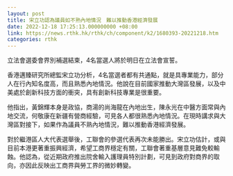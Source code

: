 ```yaml
---
layout: post
title: 宋立功認為議員如不熟內地情況　難以推動香港經濟發展
date: 2022-12-18 17:25:13.000000000 +08:00
link: https://news.rthk.hk/rthk/ch/component/k2/1680393-20221218.htm
categories: rthk
---
```


立法會選委會界別補選結束，4名當選人將於明日在立法會宣誓。

香港邁臻研究所總監宋立功分析，4名當選者都有共通點，就是具專業能力，部分人在行內知名度高，而且熟悉內地情況。他說在目前國家推動大灣區發展，以及中美處於創新科技方面的衝突，具有創新科技專業是很重要。

他指出，黃錦輝本身是政協，商湯的尚海龍在內地出生，陳永光在中醫方面常與內地交流，何敬康在新疆有營商經驗，可見各人都很熟悉內地情況。在現時講求與大灣區對接下，如果作為議員不熟內地情況，難以推動香港經濟發展。

對於繼港區人大代表選舉後，工聯會的參選代表再次未能勝出。宋立功估計，或與目前本港更著重振興經濟，希望工商界穩定有關，工聯會著重基層意見難免較輸蝕。他認為，從近期政府推出院舍輸入護理員特別計劃，可見到政府對商界的取向，亦因此反映出工商界與勞工界的微妙轉變。
